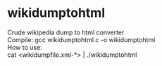 # wikidumptohtml
Crude wikipedia dump to html converter<br />
Compile: gcc wikidumptohtml.c -o wikidumptohtml<br />
How to use:<br />
cat <wikidumpfile.xml-*> | ./wikidumptohtml<br />
